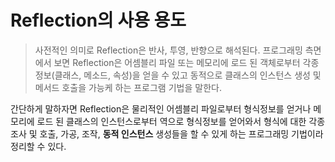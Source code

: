 # Reflection의 사용 용도

> 사전적인 의미로 Reflection은 반사, 투영, 반향으로 해석된다. 프로그래밍 측면에서 보면 Reflection은 
> 어셈블리 파일 또는 메모리에 로드 된 객체로부터 각종 정보(클래스, 메소드, 속성)을 얻을 수 있고 동적으로 클래스의
> 인스턴스 생성 및 메서드 호출을 가능케 하는 프로그램 기법을 말한다. 
>
간단하게 말하자면 Reflection은 물리적인 어셈블리 파일로부터 형식정보를 얻거나 메모리에 로드 된 클래스의 인스턴스로부터 역으로 
형식정보를 얻어와서 형식에 대한 각종 조사 및 호출, 가공, 조작, __동적 인스턴스__ 생성들을
할 수 있게 하는 프로그래밍 기법이라 정리할 수 있다.

